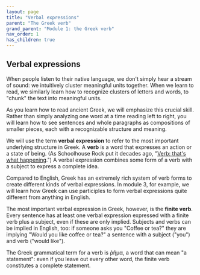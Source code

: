 ```yaml
---
layout: page
title: "Verbal expressions"
parent: "The Greek verb"
grand_parent: "Module 1: the Greek verb"
nav_order: 1
has_children: true
---
```


## Verbal expressions

When people listen to their native language, we don't simply hear a stream of sound: we intuitively cluster meaningful units together.  When we learn to read, we similarly learn how to recognize clusters of letters and words, to "chunk" the text into meaningful units.

As you learn how to read ancient Greek, we will emphasize this crucial skill.  Rather than simply analyzing one word at a time reading left to right, you will learn how to see sentences and whole paragraphs as compositions of smaller pieces, each with a recognizable structure and meaning.

We will use the term **verbal expression** to refer to the most important underlying structure in Greek. A **verb** is a word that expresses an action or a state of being. (As Schoolhouse Rock put it decades ago, "[Verb: that's what happening](https://www.youtube.com/watch?v=IrfZCvTe-Ko).")  A verbal expression combines some form of a verb with a subject to express a complete idea.

Compared to English, Greek has an extremely rich system of verb forms to create different kinds of verbal expressions.  In module 3, for example, we will learn  how Greek can use participles to form verbal expressions quite different from anything in English.

The most important verbal expression in Greek, however, is the **finite verb**. Every sentence has at least one verbal expression expressed with a finite verb plus a subject, even if these are only implied. Subjects and verbs can be implied in English, too: if someone asks you "Coffee or tea?" they are implying "Would you like coffee or tea?" a sentence with a subject ("you") and verb ("would like").    

The Greek grammatical term for a verb is ῥῆμα, a word that can mean "a statement": even if you leave out every other word, the finite verb constitutes a complete statement.


